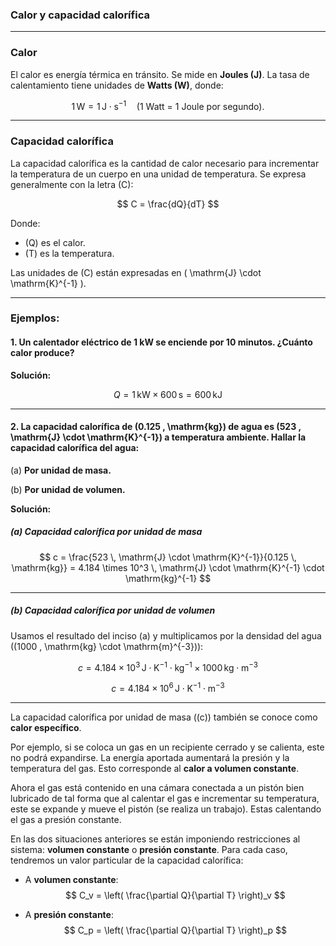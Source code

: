 ### Calor y capacidad calorífica

---

### Calor

El calor es energía térmica en tránsito. Se mide en **Joules (J)**. La tasa de calentamiento tiene unidades de **Watts (W)**, donde:

$$
1 \, \mathrm{W} = 1 \, \mathrm{J} \cdot \mathrm{s}^{-1} \quad \text{(1 Watt = 1 Joule por segundo)}.
$$

---

### Capacidad calorífica

La capacidad calorífica es la cantidad de calor necesario para incrementar la temperatura de un cuerpo en una unidad de temperatura. Se expresa generalmente con la letra \(C\):

$$
C = \frac{dQ}{dT}
$$

Donde:
- \(Q\) es el calor.
- \(T\) es la temperatura.

Las unidades de \(C\) están expresadas en \( \mathrm{J} \cdot \mathrm{K}^{-1} \).

---

### Ejemplos:

#### **1. Un calentador eléctrico de 1 kW se enciende por 10 minutos. ¿Cuánto calor produce?**

**Solución:**

$$
Q = 1 \, \mathrm{kW} \times 600 \, \mathrm{s} = 600 \, \mathrm{kJ}
$$

---

#### **2. La capacidad calorífica de \(0.125 \, \mathrm{kg}\) de agua es \(523 \, \mathrm{J} \cdot \mathrm{K}^{-1}\) a temperatura ambiente. Hallar la capacidad calorífica del agua:**

(a) **Por unidad de masa.**

(b) **Por unidad de volumen.**

**Solución:**

##### **(a) Capacidad calorífica por unidad de masa**

$$
c = \frac{523 \, \mathrm{J} \cdot \mathrm{K}^{-1}}{0.125 \, \mathrm{kg}} = 4.184 \times 10^3 \, \mathrm{J} \cdot \mathrm{K}^{-1} \cdot \mathrm{kg}^{-1}
$$

---

##### **(b) Capacidad calorífica por unidad de volumen**

Usamos el resultado del inciso (a) y multiplicamos por la densidad del agua (\(1000 \, \mathrm{kg} \cdot \mathrm{m}^{-3}\)):

$$
c = 4.184 \times 10^3 \, \mathrm{J} \cdot \mathrm{K}^{-1} \cdot \mathrm{kg}^{-1} \times 1000 \, \mathrm{kg} \cdot \mathrm{m}^{-3}
$$

$$
c = 4.184 \times 10^6 \, \mathrm{J} \cdot \mathrm{K}^{-1} \cdot \mathrm{m}^{-3}
$$

---

La capacidad calorífica por unidad de masa (\(c\)) también se conoce como **calor específico**.

Por ejemplo, si se coloca un gas en un recipiente cerrado y se calienta, este no podrá expandirse. La energía aportada aumentará la presión y la temperatura del gas. Esto corresponde al **calor a volumen constante**.

Ahora el gas está contenido en una cámara conectada a un pistón bien lubricado de tal forma que al calentar el gas e incrementar su temperatura, este se expande y mueve el pistón (se realiza un trabajo). Estas calentando el gas a presión constante.

En las dos situaciones anteriores se están imponiendo restricciones al sistema: **volumen constante** o **presión constante**. Para cada caso, tendremos un valor particular de la capacidad calorífica:

- A **volumen constante**:
  $$
  C_v = \left( \frac{\partial Q}{\partial T} \right)_v
  $$

- A **presión constante**:
  $$
  C_p = \left( \frac{\partial Q}{\partial T} \right)_p
  $$

